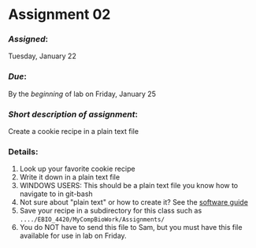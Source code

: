 # Assignment 02
### *Assigned*: 
Tuesday, January 22
### *Due*: 
By the *beginning* of lab on Friday, January 25

### *Short description of assignment*:
Create a cookie recipe in a plain text file

### Details:
1. Look up your favorite cookie recipe
2. Write it down in a plain text file
3. WINDOWS USERS: This should be a plain text file you know how to navigate to in git-bash
4. Not sure about "plain text" or how to create it?  See the [software guide](https://github.com/flaxmans/CompBio_on_git/blob/master/CourseDocuments/SoftwareRequirements.md)
5. Save your recipe in a subdirectory for this class such as `..../EBIO_4420/MyCompBioWork/Assignments/`
6. You do NOT have to send this file to Sam, but you must have this file available for use in lab on Friday.
